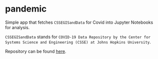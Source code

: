 # pandemic

Simple app that fetches `CSSEGISandData` for Covid into Jupyter Notebooks for analysis.

`CSSEGISandData` stands for `COVID-19 Data Repository by the Center for Systems Science and Engineering (CSSE) at Johns Hopkins University`.

Repository can be found [here](https://github.com/CSSEGISandData/COVID-19).
